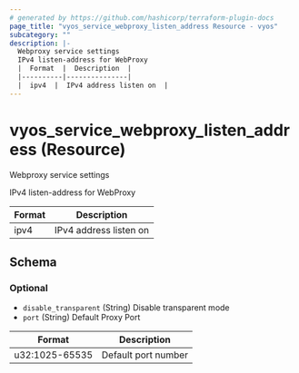 ```yaml
---
# generated by https://github.com/hashicorp/terraform-plugin-docs
page_title: "vyos_service_webproxy_listen_address Resource - vyos"
subcategory: ""
description: |-
  Webproxy service settings
  IPv4 listen-address for WebProxy
  |  Format  |  Description  |
  |----------|---------------|
  |  ipv4  |  IPv4 address listen on  |
---
```


# vyos_service_webproxy_listen_address (Resource)

Webproxy service settings

IPv4 listen-address for WebProxy

|  Format  |  Description  |
|----------|---------------|
|  ipv4  |  IPv4 address listen on  |



<!-- schema generated by tfplugindocs -->
## Schema

### Optional

- `disable_transparent` (String) Disable transparent mode
- `port` (String) Default Proxy Port

|  Format  |  Description  |
|----------|---------------|
|  u32:1025-65535  |  Default port number  |

